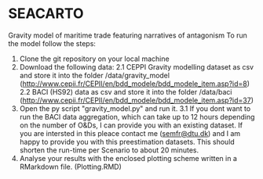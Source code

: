 # SEACARTO
Gravity model of maritime trade featuring narratives of antagonism
To run the model follow the steps:
1. Clone the git repository on your local machine
2. Download the following data:
  2.1 CEPPI Gravity modelling dataset as csv and store it into the folder /data/gravity_model (http://www.cepii.fr/CEPII/en/bdd_modele/bdd_modele_item.asp?id=8)
  2.2 BACI (HS92) data as csv and store it into the folder /data/baci (http://www.cepii.fr/CEPII/en/bdd_modele/bdd_modele_item.asp?id=37)
3. Open the py script "gravity_model.py" and run it.
  3.1 If you dont want to run the BACI data aggregation, which can take up to 12 hours depending on the number of O&Ds, I can provide you with an existing dataset. If    you are intersted in this pleace contact me (semfr@dtu.dk) and I am happy to provide you with this preestimation datasets. This should shorten the run-time per Scenario to about 20 minutes.
4. Analyse your results with the enclosed plotting scheme written in a RMarkdown file. (Plotting.RMD)
